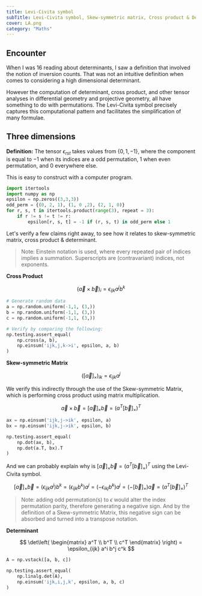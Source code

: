 ```yaml
---
title: Levi-Civita symbol
subTitle: Levi-Civita symbol, Skew-symmetric matrix, Cross product & Determinant.
cover: LA.png
category: "Maths"
---
```


## Encounter

When I was 16 reading about determinants, I saw a definition that involved the notion of inversion counts.
That was not an intuitive definition when comes to considering a high dimensional determinant.

However the computation of determinant, cross product, and other tensor analyses in differential geometry and projective geometry, all have something to do with permutations.
The Levi-Civita symbol precisely captures this computational pattern and facilitates the simplification of many formulae.

## Three dimensions

**Definition:** The tensor $\epsilon_{rst}$ takes values from $\{0,1,-1\}$, where the component is equal to $-1$ when its indices are a odd permutation, $1$ when even permutation, and $0$ everywhere else.

This is easy to construct with a computer program.

```python
import itertools
import numpy as np
epsilon = np.zeros((3,3,3))
odd_perm = {(0, 2, 1), (1, 0 ,2), (2, 1, 0)}
for r, s, t in itertools.product(range(3), repeat = 3):
    if r != s != t != r:
        epsilon[r, s, t] = -1 if (r, s, t) in odd_perm else 1
```

Let's verify a few claims right away, to see how it relates to skew-symmetric matrix, cross product & determinant.

> Note:  Einstein notation is used, where every repeated pair of indices implies a summation.
> Superscripts are (contravariant) indices, not exponents.

**Cross Product**

$$
(\vec a \times \vec b)_i = \epsilon_{ijk} a^j b^k
$$

```python
# Generate random data
a = np.random.uniform(-1,1, (3,))
b = np.random.uniform(-1,1, (3,))
c = np.random.uniform(-1,1, (3,))

# Verify by comparing the following:
np.testing.assert_equal(
    np.cross(a, b),
    np.einsum('ijk,j,k->i', epsilon, a, b)
)
```

**Skew-symmetric Matrix**

$$
\left([\vec a]_\times \right)_{ik} = \epsilon_{ijk} a^j
$$

We verify this indirectly through the use of the Skew-symmetric Matrix, which is performing cross product using matrix multiplication.

$$
\vec a \times \vec b = [\vec a]_\times \vec b = (a^T [\vec b]_\times)^T
$$

```python
ax = np.einsum('ijk,j->ik', epsilon, a)
bx = np.einsum('ijk,j->ik', epsilon, b)

np.testing.assert_equal(
    np.dot(ax, b),
    np.dot(a.T, bx).T
)

```

And we can probably explain why is $[\vec a]_\times \vec b = (a^T [\vec b]_\times)^T$ using the Levi-Civita symbol.

$$
[\vec a]_\times \vec b = (\epsilon_{ijk} a^j) b^k = (\epsilon_{ijk} b^k) a^j = (-\epsilon_{ikj} b^k) a^j = (-[\vec b]_\times) \vec a = (a^T [\vec b]_\times)^T
$$

> Note: adding odd permutation(s) to $\epsilon$ would alter the index permutation parity, therefore generating a negative sign.
> And by the definition of a Skew-symmetric Matrix, this negative sign can be absorbed and turned into a transpose notation.

**Determinant**

$$
\det\left( 
    \begin{matrix} a^T \\ b^T \\ c^T \end{matrix}
\right) = \epsilon_{ijk} a^i b^j c^k
$$

```python
A = np.vstack([a, b, c])

np.testing.assert_equal(
    np.linalg.det(A),
    np.einsum('ijk,i,j,k', epsilon, a, b, c)
)
```